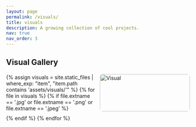 ```yaml
---
layout: page
permalink: /visuals/
title: visuals
description: A growing collection of cool projects.
nav: true
nav_order: 3
---
```


<h2>Visual Gallery</h2>
<div class="image-grid">
  {% assign visuals = site.static_files | where_exp: "item", "item.path contains 'assets/visuals/'" %}
  {% for file in visuals %}
    {% if file.extname == '.jpg' or file.extname == '.png' or file.extname == '.jpeg' %}
      <img src="{{ file.path | relative_url }}" alt="Visual" class="grid-image" onclick="openModal(this)">
    {% endif %}
  {% endfor %}
</div>

<!-- Modal -->
<div id="modal" class="modal" onclick="closeModal(event)">
  <span class="close">&times;</span>
  <button id="prev" class="nav-button">←</button>
  <button id="next" class="nav-button">→</button>
  <div class="modal-img-wrapper">
    <img class="modal-content zoomable" id="modal-img">
    <div id="caption" class="caption-banner">Loading caption...</div>
  </div>
</div>

<style>
.image-grid {
  display: grid;
  grid-template-columns: repeat(auto-fill, minmax(220px, 1fr));
  gap: 10px;
  margin-top: 20px;
}

.grid-image {
  width: 100%;
  height: auto;
  cursor: pointer;
  border-radius: 8px;
  transition: transform 0.2s ease;
}

.grid-image:hover {
  transform: scale(1.03);
}

.modal {
  display: none;
  position: fixed;
  z-index: 1000;
  left: 0; top: 0;
  width: 100%; height: 100%;
  background-color: rgba(0,0,0,0.9);
  overflow: hidden;
}

.modal-img-wrapper {
  display: flex;
  justify-content: center;
  align-items: center;
  height: 100%;
  overflow: auto;
  position: relative;
}

.modal-content {
  max-width: 100%;
  max-height: 100%;
  transition: transform 0.2s ease;
  transform-origin: center center;
  cursor: grab;
}

.caption-banner {
  position: absolute;
  bottom: 0;
  width: 100%;
  background-color: rgba(0, 0, 0, 0.6);
  color: white;
  padding: 10px;
  font-size: 1rem;
  text-align: center;
  display: block;
  transition: opacity 0.3s ease;
}

.caption-banner.hidden {
  opacity: 0;
  pointer-events: none;
}

.close {
  position: absolute;
  top: 30px;
  right: 45px;
  color: #fff;
  font-size: 40px;
  font-weight: bold;
  cursor: pointer;
}

.nav-button {
  position: absolute;
  top: 50%;
  transform: translateY(-50%);
  font-size: 2rem;
  background: rgba(0,0,0,0.5);
  border: none;
  color: white;
  cursor: pointer;
  padding: 10px;
  z-index: 1001;
}

#prev { left: 20px; }
#next { right: 20px; }
</style>

<script>
let scale = 1;
let isDragging = false;
let startX, startY;
let currentIndex = 0;
let imageElements = [];

document.addEventListener("DOMContentLoaded", () => {
  imageElements = Array.from(document.querySelectorAll('.grid-image'));
});

function openModal(img) {
  const modal = document.getElementById("modal");
  const modalImg = document.getElementById("modal-img");
  const caption = document.getElementById("caption");
  modal.style.display = "block";
  modalImg.src = img.src;
  scale = 1;
  modalImg.style.transform = `scale(${scale})`;
  currentIndex = imageElements.indexOf(img);
  loadCaption(img.src);
}

function closeModal(event) {
  if (event.target.id === "modal" || event.target.classList.contains("close")) {
    document.getElementById("modal").style.display = "none";
  }
}

document.addEventListener("wheel", function (e) {
  const modal = document.getElementById("modal");
  const modalImg = document.getElementById("modal-img");
  if (modal.style.display === "block") {
    e.preventDefault();
    scale += e.deltaY * -0.001;
    scale = Math.min(Math.max(0.5, scale), 5);
    modalImg.style.transform = `scale(${scale})`;
  }
}, { passive: false });

// Drag to pan
const modalImg = document.getElementById("modal-img");
modalImg.addEventListener("mousedown", (e) => {
  isDragging = true;
  startX = e.clientX - modalImg.offsetLeft;
  startY = e.clientY - modalImg.offsetTop;
  modalImg.style.cursor = 'grabbing';
});

document.addEventListener("mousemove", (e) => {
  if (isDragging) {
    modalImg.style.position = "relative";
    modalImg.style.left = `${e.clientX - startX}px`;
    modalImg.style.top = `${e.clientY - startY}px`;
  }
});

document.addEventListener("mouseup", () => {
  isDragging = false;
  modalImg.style.cursor = 'grab';
});

// Arrows navigation
document.getElementById("prev").addEventListener("click", () => navigate(-1));
document.getElementById("next").addEventListener("click", () => navigate(1));

function navigate(direction) {
  currentIndex = (currentIndex + direction + imageElements.length) % imageElements.length;
  const newImg = imageElements[currentIndex];
  openModal(newImg);
}

// Caption loading
function loadCaption(imageSrc) {
  const caption = document.getElementById("caption");
  const baseName = imageSrc.substring(imageSrc.lastIndexOf('/') + 1, imageSrc.lastIndexOf('.'));
  const txtPath = `/assets/visuals/${baseName}.txt`;

  fetch(txtPath)
    .then(res => res.ok ? res.text() : "No caption available.")
    .then(text => caption.innerText = text)
    .catch(() => caption.innerText = "No caption available.");
}

// Toggle caption on click
document.getElementById("modal-img").addEventListener("click", () => {
  const caption = document.getElementById("caption");
  caption.classList.toggle("hidden");
});

// Hide caption on hover
document.getElementById("modal-img").addEventListener("mouseenter", () => {
  document.getElementById("caption").classList.add("hidden");
});

document.getElementById("modal-img").addEventListener("mouseleave", () => {
  document.getElementById("caption").classList.remove("hidden");
});
</script>
